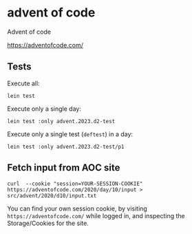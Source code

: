 # advent of code

Advent of code

https://adventofcode.com/

## Tests

Execute all:

```
lein test
```

Execute only a single day:

```
lein test :only advent.2023.d2-test
```

Execute only a single test (`deftest`) in a day:

```
lein test :only advent.2023.d2-test/p1
```

## Fetch input from AOC site

```
curl  --cookie "session=YOUR-SESSION-COOKIE" https://adventofcode.com/2020/day/10/input > src/advent/2020/d10/input.txt
```

You can find your own session cookie, by visiting `https://adventofcode.com/` while logged in, and inspecting the Storage/Cookies for the site.
